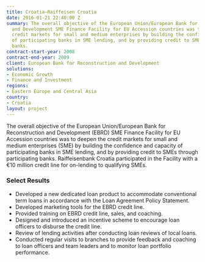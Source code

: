 ```yaml
---
title: Croatia—Raiffeisen Croatia
date: 2016-01-21 22:40:00 Z
summary: The overall objective of the European Union/European Bank for Reconstruction
  and Development SME Finance Facility for EU Accession countries was to deepen the
  credit markets for small and medium enterprises by building the confidence and capacity
  of participating banks in SME lending, and by providing credit to SMEs through participating
  banks.
contract-start-year: 2008
contract-end-year: 2009
client: European Bank for Reconstruction and Development
solutions:
- Economic Growth
- Finance and Investment
regions:
- Eastern Europe and Central Asia
country:
- Croatia
layout: project
---
```


The overall objective of the European Union/European Bank for Reconstruction and Development (EBRD) SME Finance Facility for EU Accession countries was to deepen the credit markets for small and medium enterprises (SME) by building the confidence and capacity of participating banks in SME lending, and by providing credit to SMEs through participating banks. Raiffeisenbank Croatia participated in the Facility with a €10 million credit line for on-lending to qualifying SMEs.

### Select Results

* Developed a new dedicated loan product to accommodate conventional term loans in accordance with the Loan Agreement Policy Statement.
* Developed marketing tools for the EBRD credit line.
* Provided training on EBRD credit line, sales, and coaching.
* Designed and introduced an incentive scheme to encourage loan officers to disburse the credit line.
* Review of lending activities after conducting loan reviews of local loans.
* Conducted regular visits to branches to provide feedback and coaching to loan officers and team leaders and to monitor loan portfolio performance.
